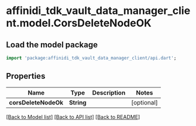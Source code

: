 # affinidi_tdk_vault_data_manager_client.model.CorsDeleteNodeOK

## Load the model package

```dart
import 'package:affinidi_tdk_vault_data_manager_client/api.dart';
```

## Properties

| Name                 | Type       | Description | Notes      |
| -------------------- | ---------- | ----------- | ---------- |
| **corsDeleteNodeOk** | **String** |             | [optional] |

[[Back to Model list]](../README.md#documentation-for-models) [[Back to API list]](../README.md#documentation-for-api-endpoints) [[Back to README]](../README.md)

